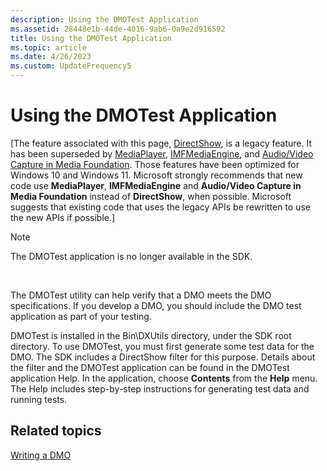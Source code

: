 ```yaml
---
description: Using the DMOTest Application
ms.assetid: 28448e1b-44de-4016-9ab6-0a9e2d916592
title: Using the DMOTest Application
ms.topic: article
ms.date: 4/26/2023
ms.custom: UpdateFrequency5
---
```


# Using the DMOTest Application

\[The feature associated with this page, [DirectShow](/windows/win32/directshow/directshow), is a legacy feature. It has been superseded by [MediaPlayer](/uwp/api/Windows.Media.Playback.MediaPlayer), [IMFMediaEngine](/windows/win32/api/mfmediaengine/nn-mfmediaengine-imfmediaengine), and [Audio/Video Capture in Media Foundation](windows/win32/medfound/audio-video-capture-in-media-foundation). Those features have been optimized for Windows 10 and Windows 11. Microsoft strongly recommends that new code use **MediaPlayer**, **IMFMediaEngine** and **Audio/Video Capture in Media Foundation** instead of **DirectShow**, when possible. Microsoft suggests that existing code that uses the legacy APIs be rewritten to use the new APIs if possible.\]

> [!Note]  
> The DMOTest application is no longer available in the SDK.

 

The DMOTest utility can help verify that a DMO meets the DMO specifications. If you develop a DMO, you should include the DMO test application as part of your testing.

DMOTest is installed in the Bin\\DXUtils directory, under the SDK root directory. To use DMOTest, you must first generate some test data for the DMO. The SDK includes a DirectShow filter for this purpose. Details about the filter and the DMOTest application can be found in the DMOTest application Help. In the application, choose **Contents** from the **Help** menu. The Help includes step-by-step instructions for generating test data and running tests.

## Related topics

<dl> <dt>

[Writing a DMO](writing-a-dmo.md)
</dt> </dl>

 

 



